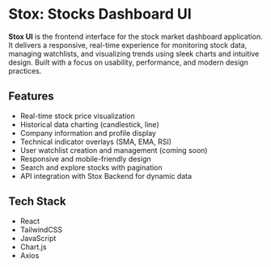 # Stox: Stocks Dashboard UI
**Stox UI** is the frontend interface for the stock market dashboard application. It delivers a responsive, real-time experience for monitoring stock data, managing watchlists, and visualizing trends using sleek charts and intuitive design. Built with a focus on usability, performance, and modern design practices.

## Features
- Real-time stock price visualization
- Historical data charting (candlestick, line)
- Company information and profile display
- Technical indicator overlays (SMA, EMA, RSI)
- User watchlist creation and management (coming soon)
- Responsive and mobile-friendly design
- Search and explore stocks with pagination
- API integration with Stox Backend for dynamic data

## Tech Stack
- React
- TailwindCSS
- JavaScript
- Chart.js
- Axios